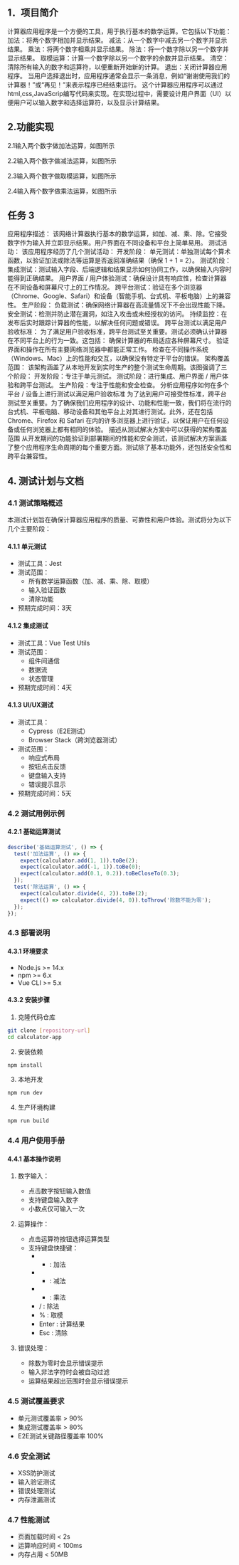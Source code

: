 ## 1．项目简介
计算器应用程序是一个方便的工具，用于执行基本的数学运算。它包括以下功能：
加法：将两个数字相加并显示结果。
减法：从一个数字中减去另一个数字并显示结果。
乘法：将两个数字相乘并显示结果。
除法：将一个数字除以另一个数字并显示结果。
取模运算：计算一个数字除以另一个数字的余数并显示结果。
清空：清除所有输入的数字和运算符，以便重新开始新的计算。
退出：关闭计算器应用程序。
当用户选择退出时，应用程序通常会显示一条消息，例如“谢谢使用我们的计算器！”或“再见！”来表示程序已经结束运行。
这个计算器应用程序可以通过html,css,JavaScrip编写代码来实现。在实现过程中，需要设计用户界面（UI）以便用户可以输入数字和选择运算符，以及显示计算结果。

## 2.功能实现
2.1输入两个数字做加法运算，如图所示
         

2.2输入两个数字做减法运算，如图所示
        

2.3输入两个数字做取模运算，如图所示
        

2.4输入两个数字做乘法运算，如图所示


## 任务 3
应用程序描述：
该网络计算器执行基本的数学运算，如加、减、乘、除。它接受数字作为输入并立即显示结果。用户界面在不同设备和平台上简单易用。
测试活动：
该应用程序经历了几个测试活动：
开发阶段：
单元测试：单独测试每个算术函数，以验证加法或除法等运算是否返回准确结果（确保 1 + 1 = 2）。
测试阶段：
集成测试：测试输入字段、后端逻辑和结果显示如何协同工作，以确保输入内容时能得到正确结果。
用户界面 / 用户体验测试：确保设计具有响应性，检查计算器在不同设备和屏幕尺寸上的工作情况。
跨平台测试：验证在多个浏览器（Chrome、Google、Safari）和设备（智能手机、台式机、平板电脑）上的兼容性。
生产阶段：
负载测试：确保网络计算器在高流量情况下不会出现性能下降。
安全测试：检测并防止潜在漏洞，如注入攻击或未经授权的访问。
持续监控：在发布后实时跟踪计算器的性能，以解决任何问题或错误。
跨平台测试以满足用户验收标准：
为了满足用户验收标准，跨平台测试至关重要。测试必须确认计算器在不同平台上的行为一致。这包括：
确保计算器的布局适应各种屏幕尺寸。
验证界面和操作在所有主要网络浏览器中都能正常工作。
检查在不同操作系统（Windows、Mac）上的性能和交互，以确保没有特定于平台的错误。
架构覆盖范围：
该架构涵盖了从本地开发到实时生产的整个测试生命周期。该图强调了三个阶段：
开发阶段：专注于单元测试。
测试阶段：进行集成、用户界面 / 用户体验和跨平台测试。
生产阶段：专注于性能和安全检查。
分析应用程序如何在多个平台 / 设备上进行测试以满足用户验收标准
为了达到用户可接受性标准，跨平台测试至关重要。为了确保我们应用程序的设计、功能和性能一致，我们将在流行的台式机、平板电脑、移动设备和其他平台上对其进行测试。此外，还在包括 Chrome、Firefox 和 Safari 在内的许多浏览器上进行验证，以保证用户在任何设备或任何浏览器上都有相同的体验。
描述从测试解决方案中可以获得的架构覆盖范围
从开发期间的功能验证到部署期间的性能和安全测试，该测试解决方案涵盖了整个应用程序生命周期的每个重要方面。测试除了基本功能外，还包括安全性和跨平台兼容性。

## 4. 测试计划与文档

### 4.1 测试策略概述
本测试计划旨在确保计算器应用程序的质量、可靠性和用户体验。测试将分为以下几个主要阶段：

#### 4.1.1 单元测试
- 测试工具：Jest
- 测试范围：
  - 所有数学运算函数（加、减、乘、除、取模）
  - 输入验证函数
  - 清除功能
- 预期完成时间：3天

#### 4.1.2 集成测试
- 测试工具：Vue Test Utils
- 测试范围：
  - 组件间通信
  - 数据流
  - 状态管理
- 预期完成时间：4天

#### 4.1.3 UI/UX测试
- 测试工具：
  - Cypress（E2E测试）
  - Browser Stack（跨浏览器测试）
- 测试范围：
  - 响应式布局
  - 按钮点击反馈
  - 键盘输入支持
  - 错误提示显示
- 预期完成时间：5天

### 4.2 测试用例示例

#### 4.2.1 基础运算测试

```javascript
describe('基础运算测试', () => {
  test('加法运算', () => {
    expect(calculator.add(1, 1)).toBe(2);
    expect(calculator.add(-1, 1)).toBe(0);
    expect(calculator.add(0.1, 0.2)).toBeCloseTo(0.3);
  });
  test('除法运算', () => {
    expect(calculator.divide(4, 2)).toBe(2);
    expect(() => calculator.divide(4, 0)).toThrow('除数不能为零');
  });
});
```

### 4.3 部署说明

#### 4.3.1 环境要求
- Node.js >= 14.x
- npm >= 6.x
- Vue CLI >= 5.x

#### 4.3.2 安装步骤
1. 克隆代码仓库

```bash
git clone [repository-url]
cd calculator-app
```

2. 安装依赖

```bash
npm install
```

3. 本地开发

```bash
npm run dev
```

4. 生产环境构建

```bash
npm run build
```

### 4.4 用户使用手册

#### 4.4.1 基本操作说明
1. 数字输入：
   - 点击数字按钮输入数值
   - 支持键盘输入数字
   - 小数点仅可输入一次

2. 运算操作：
   - 点击运算符按钮选择运算类型
   - 支持键盘快捷键：
     - + : 加法
     - - : 减法
     - * : 乘法
     - / : 除法
     - % : 取模
     - Enter : 计算结果
     - Esc : 清除

3. 错误处理：
   - 除数为零时会显示错误提示
   - 输入非法字符时会被自动过滤
   - 运算结果超出范围时会显示错误提示

### 4.5 测试覆盖要求
- 单元测试覆盖率 > 90%
- 集成测试覆盖率 > 80%
- E2E测试关键路径覆盖率 100%

### 4.6 安全测试
- XSS防护测试
- 输入验证测试
- 错误处理测试
- 内存泄漏测试

### 4.7 性能测试
- 页面加载时间 < 2s
- 运算响应时间 < 100ms
- 内存占用 < 50MB
```
